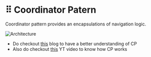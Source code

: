 # ⠿ Coordinator Patern
 Coordinator pattern provides an encapsulations of navigation logic.
 
 ![Architecture](https://user-images.githubusercontent.com/56252259/175928981-b677d29a-a702-47d2-8126-8f76330f552c.png)

* Do checkout [this](https://www.youtube.com/watch?v=Ji0bqURWv68&t=992s) blog to have a better understanding of CP
* Also do checkout [this](https://saad-eloulladi.medium.com/ios-coordinator-pattern-in-swift-39a15aa3b01b) YT video to know how CP works
